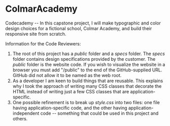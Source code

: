 # ColmarAcademy
Codecademy -- In this capstone project, I will make typographic and color
design choices for a fictional school, Colmar Academy, and build their
responsive site from scratch.

Information for the Code Reviewers:
1. The root of this project has a *public* folder and a *specs* folder. The
  *specs* folder contains design specifications provided by the customer. The
  *public* folder is the website code. If you wish to visualize the website
  in a browser you must add "/public" to the end of the GitHub-supplied URL.
  GitHub did not allow it to be named as the web root.
2. As a developer I am keen to build things that are reusable. This explains
  why I took the approach of writing many CSS classes that decorate the HTML
  instead of writing just a few CSS classes that are application-specific.
3. One possible refinement is to break up *style.css* into two files: one
  file having application-specific code, and the other having
  application-independent code -- something that could be used in this
  project and others.
